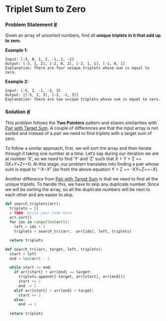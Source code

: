 # Triplet Sum to Zero

### Problem Statement [#](https://www.educative.io/courses/grokking-the-coding-interview/gxk639mrr5r#problem-statement)

Given an array of unsorted numbers, find all **unique triplets in it that add up to zero**.

**Example 1:**

```
Input: [-3, 0, 1, 2, -1, 1, -2]
Output: [-3, 1, 2], [-2, 0, 2], [-2, 1, 1], [-1, 0, 1]
Explanation: There are four unique triplets whose sum is equal to zero.
```

**Example 2:**

```
Input: [-5, 2, -1, -2, 3]
Output: [[-5, 2, 3], [-2, -1, 3]]
Explanation: There are two unique triplets whose sum is equal to zero.
```



### Solution [#](https://www.educative.io/courses/grokking-the-coding-interview/gxk639mrr5r#solution)

This problem follows the **Two Pointers** pattern and shares similarities with [Pair with Target Sum](https://www.educative.io/collection/page/5668639101419520/5671464854355968/6618310940557312/). A couple of differences are that the input array is not sorted and instead of a pair we need to find triplets with a target sum of zero.

To follow a similar approach, first, we will sort the array and then iterate through it taking one number at a time. Let’s say during our iteration we are at number ‘X’, so we need to find ‘Y’ and ‘Z’ such that X + Y + Z == 0*X*+*Y*+*Z*==0. At this stage, our problem translates into finding a pair whose sum is equal to “-X−*X*” (as from the above equation Y + Z == -X*Y*+*Z*==−*X*).

Another difference from [Pair with Target Sum](https://www.educative.io/collection/page/5668639101419520/5671464854355968/6618310940557312/) is that we need to find all the unique triplets. To handle this, we have to skip any duplicate number. Since we will be sorting the array, so all the duplicate numbers will be next to each other and are easier to skip.

```python
def search_triplets(arr):
  triplets = []
  # TODO: Write your code here
  arr.sort()
  for idx in range(len(arr)):
    left = idx + 1
    triplets = search_tri(arr, -arr[idx], left, triplets)

  return triplets

def search_tri(arr, target, left, triplets):
  start = left
  end = len(arr) - 1

  while start <= end:
    if arr[start] + arr[end] == target:
      triplets.append([-target, arr[start], arr[end]])
      start += 1
      end -= 1
    elif arr[start] + arr[end] < target:
      start += 1
    else:
      end -= 1
  
  return triplets
```

